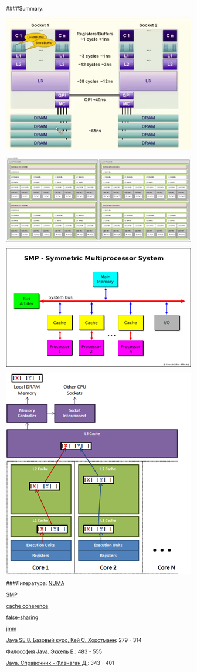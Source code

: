 ####Summary:

![cache_hierarchy](img/cache_hierarchy.png)

![numa](img/numa.png)

![smp](img/smp.png)

![false sharing](img/false_sharing.png)

###Литература:
[NUMA](https://en.wikipedia.org/wiki/Non-uniform_memory_access)

[SMP](https://en.wikipedia.org/wiki/Symmetric_multiprocessing)

[cache coherence](https://en.wikipedia.org/wiki/Cache_coherence)

[false-sharing](https://mechanical-sympathy.blogspot.com/2011/07/false-sharing.html)

[jmm](https://docs.oracle.com/javase/specs/jls/se8/html/jls-17.html)

[Java SE 8. Базовый курс, Кей С. Хорстманн](http://gen.lib.rus.ec/book/index.php?md5=BE98713052E8B179E988A43DED02ABDF): 279 - 314

[Философия Java. Эккель Б.](http://gen.lib.rus.ec/book/index.php?md5=3C49E900CFC0228BCF75C2567747E793): 483 - 555

[Java. Справочник - Флэнаган Д.](http://gen.lib.rus.ec/book/index.php?md5=9A8F95A5F9DA2E98D34F3BE66BDB946E): 343 - 401